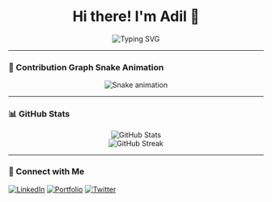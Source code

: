 <h1 align="center">Hi there! I'm Adil 👋</h1>

<p align="center">
  <img src="https://readme-typing-svg.herokuapp.com?font=Fira+Code&duration=3000&pause=1000&color=36BCF7&center=true&vCenter=true&width=435&lines=Web+Developer;MERN+Stack+Enthusiast;Building+Awesome+Projects" alt="Typing SVG">
</p>

---

### 🐍 Contribution Graph Snake Animation
<p align="center">
  <img src="https://github.com/your-username/your-username/blob/output/github-contribution-grid-snake.svg" alt="Snake animation">
</p>

---

### 📊 GitHub Stats
<p align="center">
  <img src="https://github-readme-stats.vercel.app/api?username=your-username&show_icons=true&theme=tokyonight" alt="GitHub Stats">
  <br>
  <img src="https://github-readme-streak-stats.herokuapp.com/?user=your-username&theme=tokyonight" alt="GitHub Streak">
</p>

---

### 🔗 Connect with Me
[![LinkedIn](https://img.shields.io/badge/LinkedIn-blue?style=for-the-badge&logo=linkedin)](https://linkedin.com/in/your-profile)
[![Portfolio](https://img.shields.io/badge/Portfolio-000?style=for-the-badge&logo=vercel)](https://your-portfolio.com)
[![Twitter](https://img.shields.io/badge/Twitter-1DA1F2?style=for-the-badge&logo=twitter)](https://twitter.com/your-handle)


